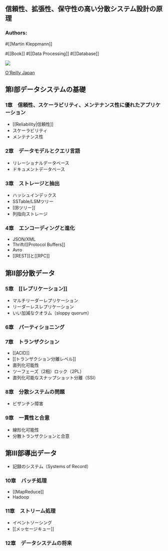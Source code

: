## 信頼性、拡張性、保守性の高い分散システム設計の原理

### Authors:
#[[Martin Kleppmann]]

#[[Book]] #[[Data Processing]] #[[Database]]

![](https://www.oreilly.co.jp/books/images/picture_large978-4-87311-870-3.jpeg)

[O'Reilly Japan](https://www.oreilly.co.jp/books/9784873118703/)

## 第I部データシステムの基礎
### 1章　信頼性、スケーラビリティ、メンテナンス性に優れたアプリケーション
- [[Reliability|信頼性]]
- スケーラビリティ
- メンテナンス性
### 2章　データモデルとクエリ言語
- リレーショナルデータベース
- ドキュメントデータベース
### 3章　ストレージと抽出
- ハッシュインデックス
- SSTable/LSMツリー
- [[Bツリー]]
- 列指向ストレージ
### 4章　エンコーディングと進化
- JSON/XML
- Thrift/[[Protocol Buffers]]
- Avro
- [[REST]]と[[RPC]]
## 第II部分散データ
### 5章　[[レプリケーション]]
- マルチリーダーレプリケーション
- リーダーレスレプリケーション
- いい加減なクオラム（sloppy quorum）
### 6章　パーティショニング
### 7章　トランザクション
- [[ACID]]
- [[トランザクション分離レベル]]
- 直列化可能性
- ツーフェーズ（2相）ロック（2PL）
- 直列化可能なスナップショット分離（SSI）
### 8章　分散システムの問題
- ビザンチン障害
### 9章　一貫性と合意
- 線形化可能性
- 分散トランザクションと合意
## 第III部導出データ
- 記録のシステム（Systems of Record）
### 10章　バッチ処理
- [[MapReduce]]
- Hadoop
### 11章　ストリーム処理
- イベントソーシング
- [[メッセージキュー]]
### 12章　データシステムの将来